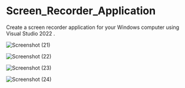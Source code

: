 # Screen_Recorder_Application
Create a screen recorder application for your Windows computer using Visual Studio 2022 .

![Screenshot (21)](https://user-images.githubusercontent.com/96996302/170837284-5467ea29-6503-405a-99c5-4d365824222a.png)

![Screenshot (22)](https://user-images.githubusercontent.com/96996302/170837311-54008510-33a3-4ab1-8188-be4badf7c3cb.png)

![Screenshot (23)](https://user-images.githubusercontent.com/96996302/170837327-0f43a0df-6b85-4522-95b5-6590e072730b.png)

![Screenshot (24)](https://user-images.githubusercontent.com/96996302/170837343-dc29b19d-fa7d-4d3c-b93b-159be2417574.png)
